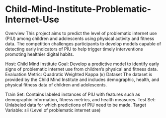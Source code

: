 # Child-Mind-Institute-Problematic-Internet-Use
Overview
This project aims to predict the level of problematic internet use (PIU) among children and adolescents using physical activity and fitness data. The competition challenges participants to develop models capable of detecting early indicators of PIU to help trigger timely interventions promoting healthier digital habits.

Host: Child Mind Institute
Goal: Develop a predictive model to identify early signs of problematic internet use from children’s physical and fitness data.
Evaluation Metric: Quadratic Weighted Kappa (κ)
Dataset
The dataset is provided by the Child Mind Institute and includes demographic, health, and physical fitness data of children and adolescents.

Train Set: Contains labeled instances of PIU with features such as demographic information, fitness metrics, and health measures.
Test Set: Unlabeled data for which predictions of PIU need to be made.
Target Variable: sii (Level of problematic internet use)

